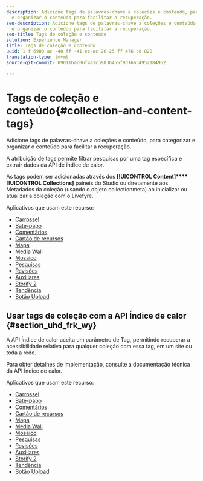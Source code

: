 ```yaml
---
description: Adicione tags de palavras-chave a coleções e conteúdo, para categorizar
  e organizar o conteúdo para facilitar a recuperação.
seo-description: Adicione tags de palavras-chave a coleções e conteúdo, para categorizar
  e organizar o conteúdo para facilitar a recuperação.
seo-title: Tags de coleção e conteúdo
solution: Experience Manager
title: Tags de coleção e conteúdo
uuid: 1 f 6900 ac -40 ff -41 ec-ac 26-25 ff 476 cd 820
translation-type: tm+mt
source-git-commit: 09011bac06f4a1c39836455f9d16654952184962

---
```



# Tags de coleção e conteúdo{#collection-and-content-tags}

Adicione tags de palavras-chave a coleções e conteúdo, para categorizar e organizar o conteúdo para facilitar a recuperação.

A atribuição de tags permite filtrar pesquisas por uma tag específica e extrair dados da API de índice de calor.

As tags podem ser adicionadas através dos **[!UICONTROL Content]****[!UICONTROL Collections]** painéis do Studio ou diretamente aos Metadados da coleção (usando o objeto collectionmeta) ao inicializar ou atualizar a coleção com o Livefyre.

Aplicativos que usam este recurso:

* [Carrossel](/help/using/c-about-apps/c-carousel-app/c-carousel-app.md#c_carousel_app)
* [Bate-papo](/help/using/c-about-apps/c-chat-app/c-chat-app.md#c_chat_app)
* [Comentários](/help/using/c-about-apps/c-comments/c-comments.md)
* [Cartão de recursos](/help/using/c-about-apps/c-feature-card-app/c-feature-card-app.md#c_feature_card_app)
* [Mapa](/help/using/c-about-apps/c-map-app/c-map-app.md#c_map_app)
* [Media Wall](/help/using/c-about-apps/c-media-wall-app/c-media-wall-app.md#c_media_wall_app)
* [Mosaico](/help/using/c-about-apps/c-mosaic-app/c-mosaic-app.md#c_mosaic_app)
* [Pesquisas](/help/using/c-about-apps/c-polls-app/c-polls-app.md#c_polls_app)
* [Revisões](/help/using/c-about-apps/c-reviews-app/c-reviews-app.md#c_reviews_app)
* [Auxiliares](/help/using/c-about-apps/c-sidenotes-app/c-sidenotes-app.md#c_sidenotes_app)
* [Storify 2](/help/using/c-about-apps/c-storify2/c-storify2.md#c_storify2)
* [Tendência](/help/using/c-about-apps/c-trending-app/c-trending-app.md#c_trending_app)
* [Botão Upload](/help/using/c-about-apps/c-upload-button-app/c-upload-button-app.md#c_upload_button_app)

## Usar tags de coleção com a API Índice de calor {#section_uhd_frk_wy}

A API Índice de calor aceita um parâmetro de Tag, permitindo recuperar a acessibilidade relativa para qualquer coleção com essa tag, em um site ou toda a rede.

Para obter detalhes de implementação, consulte a documentação técnica da API Índice de calor.

Aplicativos que usam este recurso:

* [Carrossel](/help/using/c-about-apps/c-carousel-app/c-carousel-app.md#c_carousel_app)
* [Bate-papo](/help/using/c-about-apps/c-chat-app/c-chat-app.md#c_chat_app)
* [Comentários](/help/using/c-about-apps/c-comments/c-comments.md)
* [Cartão de recursos](/help/using/c-about-apps/c-feature-card-app/c-feature-card-app.md#c_feature_card_app)
* [Mapa](/help/using/c-about-apps/c-map-app/c-map-app.md#c_map_app)
* [Media Wall](/help/using/c-about-apps/c-media-wall-app/c-media-wall-app.md#c_media_wall_app)
* [Mosaico](/help/using/c-about-apps/c-mosaic-app/c-mosaic-app.md#c_mosaic_app)
* [Pesquisas](/help/using/c-about-apps/c-polls-app/c-polls-app.md#c_polls_app)
* [Revisões](/help/using/c-about-apps/c-reviews-app/c-reviews-app.md#c_reviews_app)
* [Auxiliares](/help/using/c-about-apps/c-sidenotes-app/c-sidenotes-app.md#c_sidenotes_app)
* [Storify 2](/help/using/c-about-apps/c-storify2/c-storify2.md#c_storify2)
* [Tendência](/help/using/c-about-apps/c-trending-app/c-trending-app.md#c_trending_app)
* [Botão Upload](/help/using/c-about-apps/c-upload-button-app/c-upload-button-app.md#c_upload_button_app)

